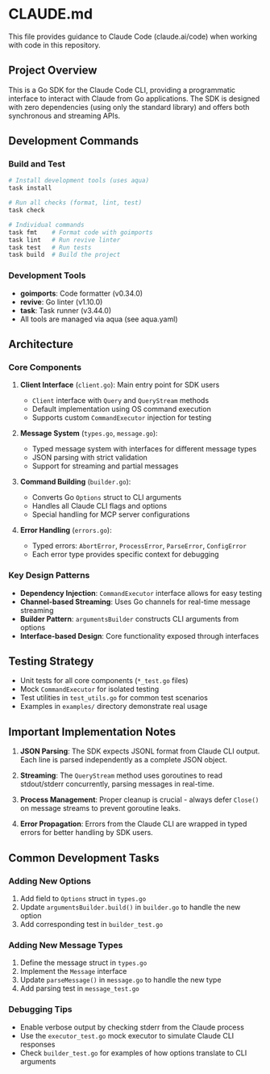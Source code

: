 # CLAUDE.md

This file provides guidance to Claude Code (claude.ai/code) when working with code in this repository.

## Project Overview

This is a Go SDK for the Claude Code CLI, providing a programmatic interface to interact with Claude from Go applications. The SDK is designed with zero dependencies (using only the standard library) and offers both synchronous and streaming APIs.

## Development Commands

### Build and Test
```bash
# Install development tools (uses aqua)
task install

# Run all checks (format, lint, test)
task check

# Individual commands
task fmt    # Format code with goimports
task lint   # Run revive linter
task test   # Run tests
task build  # Build the project
```

### Development Tools
- **goimports**: Code formatter (v0.34.0)
- **revive**: Go linter (v1.10.0)
- **task**: Task runner (v3.44.0)
- All tools are managed via aqua (see aqua.yaml)

## Architecture

### Core Components

1. **Client Interface** (`client.go`): Main entry point for SDK users
   - `Client` interface with `Query` and `QueryStream` methods
   - Default implementation using OS command execution
   - Supports custom `CommandExecutor` injection for testing

2. **Message System** (`types.go`, `message.go`):
   - Typed message system with interfaces for different message types
   - JSON parsing with strict validation
   - Support for streaming and partial messages

3. **Command Building** (`builder.go`):
   - Converts Go `Options` struct to CLI arguments
   - Handles all Claude CLI flags and options
   - Special handling for MCP server configurations

4. **Error Handling** (`errors.go`):
   - Typed errors: `AbortError`, `ProcessError`, `ParseError`, `ConfigError`
   - Each error type provides specific context for debugging

### Key Design Patterns

- **Dependency Injection**: `CommandExecutor` interface allows for easy testing
- **Channel-based Streaming**: Uses Go channels for real-time message streaming
- **Builder Pattern**: `argumentsBuilder` constructs CLI arguments from options
- **Interface-based Design**: Core functionality exposed through interfaces

## Testing Strategy

- Unit tests for all core components (`*_test.go` files)
- Mock `CommandExecutor` for isolated testing
- Test utilities in `test_utils.go` for common test scenarios
- Examples in `examples/` directory demonstrate real usage

## Important Implementation Notes

1. **JSON Parsing**: The SDK expects JSONL format from Claude CLI output. Each line is parsed independently as a complete JSON object.

2. **Streaming**: The `QueryStream` method uses goroutines to read stdout/stderr concurrently, parsing messages in real-time.

3. **Process Management**: Proper cleanup is crucial - always defer `Close()` on message streams to prevent goroutine leaks.

4. **Error Propagation**: Errors from the Claude CLI are wrapped in typed errors for better handling by SDK users.

## Common Development Tasks

### Adding New Options
1. Add field to `Options` struct in `types.go`
2. Update `argumentsBuilder.build()` in `builder.go` to handle the new option
3. Add corresponding test in `builder_test.go`

### Adding New Message Types
1. Define the message struct in `types.go`
2. Implement the `Message` interface
3. Update `parseMessage()` in `message.go` to handle the new type
4. Add parsing test in `message_test.go`

### Debugging Tips
- Enable verbose output by checking stderr from the Claude process
- Use the `executor_test.go` mock executor to simulate Claude CLI responses
- Check `builder_test.go` for examples of how options translate to CLI arguments
